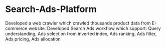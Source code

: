 # Search-Ads-Platform
Developed a web crawler which crawled thousands product data from E-commerce website. Developed Search Ads workflow which support: Query understanding, Ads selection from inverted index, Ads ranking, Ads filter, Ads pricing, Ads allocation
